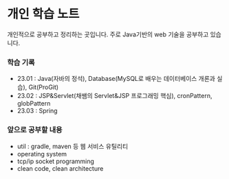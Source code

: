 # 개인 학습 노트

개인적으로 공부하고 정리하는 곳입니다. 주로 Java기반의 web 기술을 공부하고 있습니다.

### 학습 기록
* 23.01 : Java(자바의 정석), Database(MySQL로 배우는 데이터베이스 개론과 실습), Git(ProGit)
* 23.02 : JSP&Servlet(채쌤의 Servlet&JSP 프로그래밍 핵심), cronPattern, globPattern
* 23.03 : Spring

### 앞으로 공부할 내용
* util : gradle, maven 등 웹 서비스 유틸리티
* operating system
* tcp/ip socket programming
* clean code, clean architecture 
